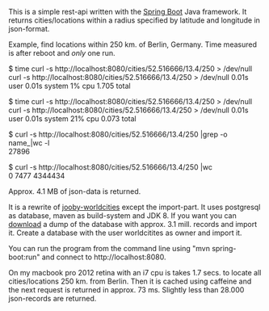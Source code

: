 This is a simple rest-api written with the [Spring Boot][3] Java framework. It returns cities/locations within a radius
specified by latitude and longitude in json-format.

Example, find locations within 250 km. of Berlin, Germany. Time measured is after reboot and *only* one run.

$ time curl -s http://localhost:8080/cities/52.516666/13.4/250 > /dev/null<br />
curl -s http://localhost:8080/cities/52.516666/13.4/250 > /dev/null  0.01s user 0.01s system 1% cpu 1.705 total

$ time curl -s http://localhost:8080/cities/52.516666/13.4/250 > /dev/null<br />
curl -s http://localhost:8080/cities/52.516666/13.4/250 > /dev/null  0.01s user 0.01s system 21% cpu 0.073 total

$ curl -s http://localhost:8080/cities/52.516666/13.4/250 |grep -o name_|wc -l<br />
27896

$ curl -s http://localhost:8080/cities/52.516666/13.4/250 |wc<br />
0    7477 4344434

Approx. 4.1 MB of json-data is returned.

It is a rewrite of [jooby-worldcities][2] except the import-part. It uses postgresql as database, maven as build-system
and JDK 8. If you want you can [download][1] a dump of the database with approx. 3.1 mill. records and import it.
Create a database with the user worldcitites as owner and import it.

You can run the program from the command line using "mvn spring-boot:run" and connect to http://localhost:8080.

On my macbook pro 2012 retina with an i7 cpu is takes 1.7 secs. to locate all cities/locations 250 km. from Berlin. Then it is cached using caffeine and the next request is returned in approx. 73 ms. Slightly less than 28.000 json-records are returned.


[1]: https://dl.dropboxusercontent.com/u/2729115/worldcities.zip
[2]: https://github.com/kometen/jooby-worldcities
[3]: https://projects.spring.io/spring-boot/
